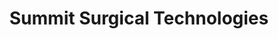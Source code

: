 ---
title: "Summit Surgical Technologies"
url: /aurora/summit-surgical-technologies/
shop: medical supply
---